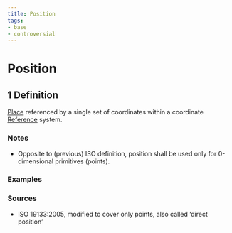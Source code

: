 ```yaml
---
title: Position
tags:
- base
- controversial
---
```


# Position

## 1 Definition

[Place](../place) referenced by a single set of coordinates within a coordinate [Reference](../reference) system.

### Notes 
- Opposite to (previous) ISO definition, position shall be used only for 0-dimensional primitives (points).

### Examples 

### Sources
- ISO 19133:2005, modified to cover only points, also called ‘direct position’
